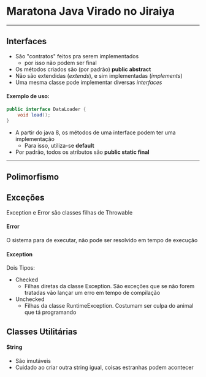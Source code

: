 # Maratona Java Virado no Jiraiya


___
## Interfaces
- São "contratos" feitos pra serem implementados
  -  por isso não podem ser final
- Os métodos criados são (por padrão) **public abstract**
- Não são extendidas (*extends*), e sim implementadas (*implements*)
- Uma mesma classe pode implementar diversas *interfaces*
#### Exemplo de uso:
```java
public interface DataLoader {
    void load();
}
```
- A partir do java 8, os métodos de uma interface podem ter uma implementação
    - Para isso, utiliza-se **default** 
- Por padrão, todos os atributos são **public static final**

___
## Polimorfismo

## Exceções
Exception e Error são classes filhas de Throwable
#### Error
O sistema para de executar, não pode ser resolvido em tempo de execução

#### Exception
Dois Tipos:
- Checked
    - Filhas diretas da classe Exception. São exceções que se não forem tratadas vão lançar um erro em tempo de compilação 
- Unchecked
    - Filhas da classe RuntimeException. Costumam ser culpa do animal que tá programando
  
## Classes Utilitárias
#### String
- São imutáveis
- Cuidado ao criar outra string igual, coisas estranhas podem acontecer